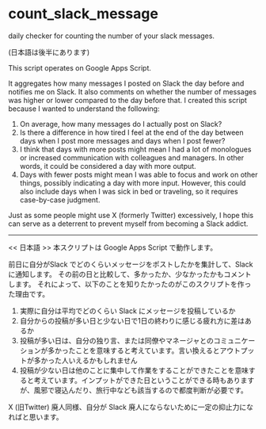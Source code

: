 # count_slack_message
daily checker for counting the number of your slack messages.

(日本語は後半にあります)

This script operates on Google Apps Script.

It aggregates how many messages I posted on Slack the day before and notifies me on Slack. It also comments on whether the number of messages was higher or lower compared to the day before that. I created this script because I wanted to understand the following:

1. On average, how many messages do I actually post on Slack?
2. Is there a difference in how tired I feel at the end of the day between days when I post more messages and days when I post fewer?
3. I think that days with more posts might mean I had a lot of monologues or increased communication with colleagues and managers. In other words, it could be considered a day with more output.
4. Days with fewer posts might mean I was able to focus and work on other things, possibly indicating a day with more input. However, this could also include days when I was sick in bed or traveling, so it requires case-by-case judgment.


Just as some people might use X (formerly Twitter) excessively, I hope this can serve as a deterrent to prevent myself from becoming a Slack addict.

-------

<< 日本語 >>
本スクリプトは Google Apps Script で動作します。

前日に自分がSlack でどのくらいメッセージをポストしたかを集計して、Slack に通知します。
その前の日と比較して、多かったか、少なかったかもコメントします。
それによって、以下のことを知りたかったのがこのスクリプトを作った理由です。

1. 実際に自分は平均でどのくらい Slack にメッセージを投稿しているか
2. 自分からの投稿が多い日と少ない日で1日の終わりに感じる疲れ方に差はあるか
3. 投稿が多い日は、自分の独り言、または同僚やマネージャとのコミュニケーションが多かったことを意味すると考えています。言い換えるとアウトプットが多かった人いえるかもしれません
4. 投稿が少ない日は他のことに集中して作業をすることができたことを意味すると考えています。インプットができた日ということができる時もありますが、風邪で寝込んだり、旅行中なども該当するので都度判断が必要です。

X (旧Twitter) 廃人同様、自分が Slack 廃人にならないために一定の抑止力になればと思います。


